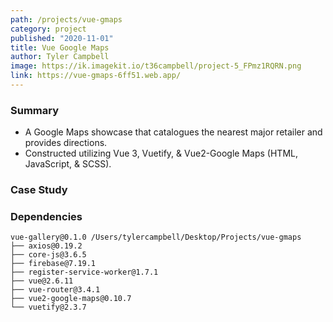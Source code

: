 ```yaml
---
path: /projects/vue-gmaps
category: project
published: "2020-11-01"
title: Vue Google Maps
author: Tyler Campbell
image: https://ik.imagekit.io/t36campbell/project-5_FPmz1RQRN.png
link: https://vue-gmaps-6ff51.web.app/
---
```


### Summary

* A Google Maps showcase that catalogues the nearest major retailer and provides directions.
* Constructed utilizing Vue 3, Vuetify, & Vue2-Google Maps (HTML, JavaScript, & SCSS).

### Case Study

### Dependencies 
```
vue-gallery@0.1.0 /Users/tylercampbell/Desktop/Projects/vue-gmaps
├── axios@0.19.2
├── core-js@3.6.5
├── firebase@7.19.1
├── register-service-worker@1.7.1
├── vue@2.6.11
├── vue-router@3.4.1
├── vue2-google-maps@0.10.7
└── vuetify@2.3.7
```